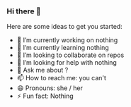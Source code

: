 ### Hi there 👋

Here are some ideas to get you started:

- 🔭 I’m currently working on nothing
- 🌱 I’m currently learning nothing
- 👯 I’m looking to collaborate on repos
- 🤔 I’m looking for help with nothing
- 💬 Ask me about ?
- 📫 How to reach me: you can't
- 😄 Pronouns: she / her
- ⚡ Fun fact: Nothing
